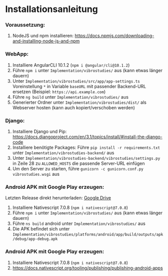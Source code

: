 # Installationsanleitung
### Voraussetzung: 
1. NodeJS und npm installieren: https://docs.npmjs.com/downloading-and-installing-node-js-and-npm

### WebApp:
1. Installiere AngularCLI 10.1.2 (`npm i @angular/cli@10.1.2`)
2. Führe `npm i` unter `Implementation/vibrostudies/` aus (kann etwas länger dauern)
3. Unter `Implementation/vibrostudies/src/app/app-settings.ts` Voreinstellung `*` in Variable `baseURL` mit passender Backend-URL ersetzen (Beispiel: `https://api.example.com`)
4. Führe `ng build` unter `Implementation/vibrostudies/` aus
5. Generierter Ordner unter `Implementation/vibrostudies/dist/` als Webserver hosten (kann auch kopiert/verschoben werden)

### Django:
1. Installiere Django und Pip: https://docs.djangoproject.com/en/3.1/topics/install/#install-the-django-code
2. Installiere benötigte Packages: Führe `pip install -r requirements.txt` unter `Implementation/vibrostudies-backend/` aus
4. Unter `Implementation/vibrostudies-backend/vibrostudies/settings.py` in Zeile 28 zu `ALLOWED_HOSTS` die passende Server-URL einfügen
5. Um den Server zu starten, führe `gunicorn -c gunicorn.conf.py vibrostudies.wsgi` aus

### Android APK mit Google Play erzeugen:
Letzten Release direkt herunterladen: [Google Drive](https://drive.google.com/file/d/1St1Zr9Tzu_mZQzIk67ukpzAzeuBISBUj/view?usp=sharing)

1. Installiere Nativescript 7.0.8 (`npm i nativescript@7.0.8`)
2. Führe `npm i` unter `Implementation/vibrostudies/` aus (kann etwas länger dauern)
3. Führe `ns build` android unter `Implementation/vibrostudies/` aus
4. Die APK befindet sich unter `Implementation/vibrostudies/platforms/android/app/build/outputs/apk/debug/app-debug.apk`

### Android APK mit Google Play erzeugen:
1. Installiere Nativescript 7.0.8 (`npm i nativescript@7.0.8`)
2. https://docs.nativescript.org/tooling/publishing/publishing-android-apps